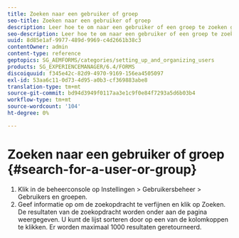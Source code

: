 ```yaml
---
title: Zoeken naar een gebruiker of groep
seo-title: Zoeken naar een gebruiker of groep
description: Leer hoe te om naar een gebruiker of een groep te zoeken gebruikend de montages van het Beheer van de Gebruiker in de beleidsconsole.
seo-description: Leer hoe te om naar een gebruiker of een groep te zoeken gebruikend de montages van het Beheer van de Gebruiker in de beleidsconsole.
uuid: 8d85e1af-9977-489d-9969-c4d2661b38c3
contentOwner: admin
content-type: reference
geptopics: SG_AEMFORMS/categories/setting_up_and_organizing_users
products: SG_EXPERIENCEMANAGER/6.4/FORMS
discoiquuid: f345e42c-82d9-4970-9169-156ea4505097
exl-id: 53aa6c11-0d73-4d95-a0b3-cf369883abe8
translation-type: tm+mt
source-git-commit: bd94d3949f0117aa3e1c9f0e84f7293a5d6b03b4
workflow-type: tm+mt
source-wordcount: '104'
ht-degree: 0%

---
```


# Zoeken naar een gebruiker of groep {#search-for-a-user-or-group}

1. Klik in de beheerconsole op Instellingen > Gebruikersbeheer > Gebruikers en groepen.
1. Geef informatie op om de zoekopdracht te verfijnen en klik op Zoeken. De resultaten van de zoekopdracht worden onder aan de pagina weergegeven. U kunt de lijst sorteren door op een van de kolomkoppen te klikken. Er worden maximaal 1000 resultaten geretourneerd.
